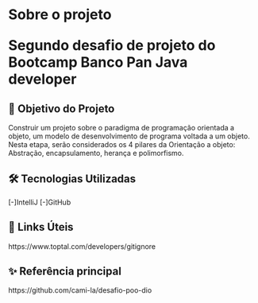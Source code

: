 <h1>Sobre o projeto

Segundo desafio de projeto do Bootcamp Banco Pan Java developer

<h2>🎯 Objetivo do Projeto </h2>

Construir um projeto sobre o paradigma de programação orientada a objeto, um modelo de desenvolvimento de programa voltada a um objeto. Nesta etapa, serão considerados os 4 pilares da Orientação a objeto: Abstração, encapsulamento, herança e polimorfismo. 

<h2> 🛠 Tecnologias Utilizadas </h2>

[-]IntelliJ
[-]GitHub

<h2> 🔗 Links Úteis </h2>
https://www.toptal.com/developers/gitignore



<h2>✨ Referência principal </h2>
 https://github.com/cami-la/desafio-poo-dio
